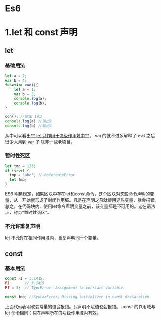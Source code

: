 
# Es6

# 1.let 和 const 声明
## let
### 基础用法

```Javascript
let a = 2;
var b = 4;
function con(){
    let a = 1;
    var b = 3;
    console.log(a);
    console.log(b);
}

con(); //输出 1和3
console.log(a) //输出2
console.log(b) //输出4
```
从中可以看出<u>** let 只作用于块级作用域中**</u>， var 的就不过多解释了 es6 之后很少人用到 var 了 除非一些老项目。

### 暂时性死区
```Javascript
let tmp = 123;
if (true) {
  tmp = 'abc'; // ReferenceError
  let tmp;
}
```

ES6 明确规定，如果区块中存在let和const命令，这个区块对这些命令声明的变量，从一开始就形成了封闭作用域。凡是在声明之前就使用这些变量，就会报错。总之，在代码块内，使用let命令声明变量之前，该变量都是不可用的。这在语法上，称为“暂时性死区”。


### 不允许重复声明
let 不允许在相同作用域内，重复声明同一个变量。


## const
### 基本用法
```Javascript
const PI = 3.1415;
PI       // 3.1415
PI = 3;  // TypeError: Assignment to constant variable.

const foo; //SyntaxError: Missing initializer in const declaration
```
上面代码表明改变常量的值会报错。只声明不赋值也会报错。
const 的作用域与 let 命令相同：只在声明所在的块级作用域内有效。
